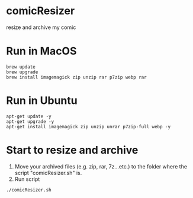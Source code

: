 # comicResizer
resize and archive my comic

# Run in MacOS
```
brew update
brew upgrade
brew install imagemagick zip unzip rar p7zip webp rar
```

# Run in Ubuntu
```
apt-get update -y
apt-get upgrade -y
apt-get install imagemagick zip unzip unrar p7zip-full webp -y
```

# Start to resize and archive

1. Move your archived files (e.g. zip, rar, 7z...etc.) to the folder where the script "comicResizer.sh" is.
2. Run script
```
./comicResizer.sh
```